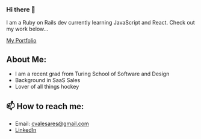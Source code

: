 ### Hi there 👋

I am a Ruby on Rails dev currently learning JavaScript and React. Check out my work below...

[My Portfolio](/https://terminal.turing.edu/profiles/1141/)


## About Me:
- I am a recent grad from Turing School of Software and Design
- Background in SaaS Sales
- Lover of all things hockey

## 📫 How to reach me:
- Email: cvalesares@gmail.com
- [LinkedIn](/https://www.linkedin.com/in/christian-valesares/)

<!--
**cvalesares/cvalesares** is a ✨ _special_ ✨ repository because its `README.md` (this file) appears on your GitHub profile.

Here are some ideas to get you started:

- 🔭 I’m currently working on ...
- 🌱 I’m currently learning ...
- 👯 I’m looking to collaborate on ...
- 🤔 I’m looking for help with ...
- 💬 Ask me about ...
- 📫 How to reach me: ...
- 😄 Pronouns: ...
- ⚡ Fun fact: ...
-->
